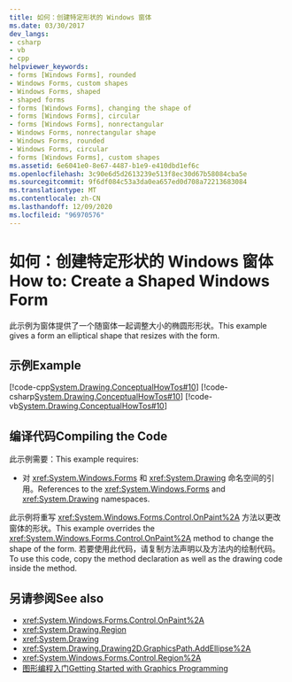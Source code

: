 ```yaml
---
title: 如何：创建特定形状的 Windows 窗体
ms.date: 03/30/2017
dev_langs:
- csharp
- vb
- cpp
helpviewer_keywords:
- forms [Windows Forms], rounded
- Windows Forms, custom shapes
- Windows Forms, shaped
- shaped forms
- forms [Windows Forms], changing the shape of
- forms [Windows Forms], circular
- forms [Windows Forms], nonrectangular
- Windows Forms, nonrectangular shape
- Windows Forms, rounded
- Windows Forms, circular
- forms [Windows Forms], custom shapes
ms.assetid: 6e6041e0-8e67-4487-b1e9-e410dbd1ef6c
ms.openlocfilehash: 3c90e6d5d2613239e513f8ec30d67b58084cba5e
ms.sourcegitcommit: 9f6df084c53a3da0ea657ed0d708a72213683084
ms.translationtype: MT
ms.contentlocale: zh-CN
ms.lasthandoff: 12/09/2020
ms.locfileid: "96970576"
---
```

# <a name="how-to-create-a-shaped-windows-form"></a><span data-ttu-id="aa9f1-102">如何：创建特定形状的 Windows 窗体</span><span class="sxs-lookup"><span data-stu-id="aa9f1-102">How to: Create a Shaped Windows Form</span></span>
<span data-ttu-id="aa9f1-103">此示例为窗体提供了一个随窗体一起调整大小的椭圆形形状。</span><span class="sxs-lookup"><span data-stu-id="aa9f1-103">This example gives a form an elliptical shape that resizes with the form.</span></span>  
  
## <a name="example"></a><span data-ttu-id="aa9f1-104">示例</span><span class="sxs-lookup"><span data-stu-id="aa9f1-104">Example</span></span>  
 [!code-cpp[System.Drawing.ConceptualHowTos#10](~/samples/snippets/cpp/VS_Snippets_Winforms/System.Drawing.ConceptualHowTos/cpp/form1.cpp#10)]
 [!code-csharp[System.Drawing.ConceptualHowTos#10](~/samples/snippets/csharp/VS_Snippets_Winforms/System.Drawing.ConceptualHowTos/CS/form1.cs#10)]
 [!code-vb[System.Drawing.ConceptualHowTos#10](~/samples/snippets/visualbasic/VS_Snippets_Winforms/System.Drawing.ConceptualHowTos/VB/form1.vb#10)]  
  
## <a name="compiling-the-code"></a><span data-ttu-id="aa9f1-105">编译代码</span><span class="sxs-lookup"><span data-stu-id="aa9f1-105">Compiling the Code</span></span>  
 <span data-ttu-id="aa9f1-106">此示例需要：</span><span class="sxs-lookup"><span data-stu-id="aa9f1-106">This example requires:</span></span>  
  
- <span data-ttu-id="aa9f1-107">对 <xref:System.Windows.Forms> 和 <xref:System.Drawing> 命名空间的引用。</span><span class="sxs-lookup"><span data-stu-id="aa9f1-107">References to the <xref:System.Windows.Forms> and <xref:System.Drawing> namespaces.</span></span>  
  
 <span data-ttu-id="aa9f1-108">此示例将重写 <xref:System.Windows.Forms.Control.OnPaint%2A> 方法以更改窗体的形状。</span><span class="sxs-lookup"><span data-stu-id="aa9f1-108">This example overrides the <xref:System.Windows.Forms.Control.OnPaint%2A> method to change the shape of the form.</span></span> <span data-ttu-id="aa9f1-109">若要使用此代码，请复制方法声明以及方法内的绘制代码。</span><span class="sxs-lookup"><span data-stu-id="aa9f1-109">To use this code, copy the method declaration as well as the drawing code inside the method.</span></span>  
  
## <a name="see-also"></a><span data-ttu-id="aa9f1-110">另请参阅</span><span class="sxs-lookup"><span data-stu-id="aa9f1-110">See also</span></span>

- <xref:System.Windows.Forms.Control.OnPaint%2A>
- <xref:System.Drawing.Region>
- <xref:System.Drawing>
- <xref:System.Drawing.Drawing2D.GraphicsPath.AddEllipse%2A>
- <xref:System.Windows.Forms.Control.Region%2A>
- [<span data-ttu-id="aa9f1-111">图形编程入门</span><span class="sxs-lookup"><span data-stu-id="aa9f1-111">Getting Started with Graphics Programming</span></span>](getting-started-with-graphics-programming.md)
